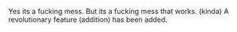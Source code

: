 Yes its a fucking mess. But its a fucking mess that works. (kinda)
A revolutionary feature (addition) has been added.

